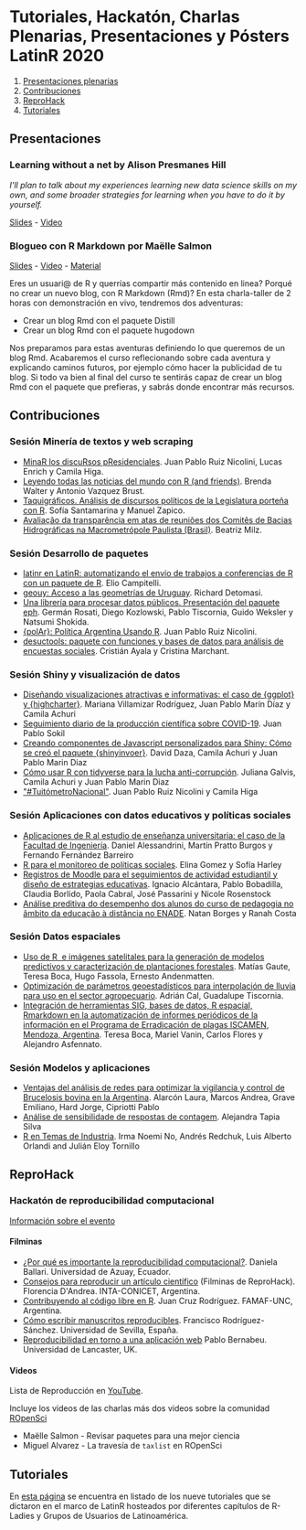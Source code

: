 # Tutoriales, Hackatón, Charlas Plenarias, Presentaciones y Pósters LatinR 2020

1. [Presentaciones plenarias](#Presentaciones)
2. [Contribuciones](#Contribuciones)
3. [ReproHack](#ReproHack)
4. [Tutoriales](#Tutoriales)

## Presentaciones

### Learning without a net by Alison Presmanes Hill

_I'll plan to talk about my experiences learning new data science skills on my own, and some broader strategies for learning when you have to do it by yourself._

[Slides](https://alison.netlify.app/latinr-learn/#1) - [Video]()

### Blogueo con R Markdown por Maëlle Salmon

[Slides](https://bloguearrr.netlify.app/intro/slides/#/) - [Video](https://youtu.be/UYvSv8StDa8?t=800) - [Material](https://bloguearrr.netlify.app/intro/starters/)

Eres un usuari@ de R y querrías compartir más contenido en linea? Porqué no crear un nuevo blog, con R Markdown (Rmd)? En esta charla-taller de 2 horas con demonstración en vivo, tendremos dos adventuras:

   * Crear un blog Rmd con el paquete Distill
   * Crear un blog Rmd con el paquete hugodown

Nos preparamos para estas aventuras definiendo lo que queremos de un blog Rmd. Acabaremos el curso reflecionando sobre cada aventura y explicando caminos futuros, por ejemplo cómo hacer la publicidad de tu blog. Si todo va bien al final del curso te sentirás capaz de crear un blog Rmd con el paquete que prefieras, y sabrás donde encontrar más recursos.


## Contribuciones

### Sesión Minería de textos y web scraping

* [MinaR los discuRsos pResidenciales](https://github.com/LatinR/presentaciones-LatinR2020/blob/main/trabajos/LatinR2020_envio_13.pdf).	Juan Pablo Ruiz Nicolini, Lucas Enrich y Camila Higa.
* [Leyendo todas las noticias del mundo con R (and friends)](https://github.com/LatinR/presentaciones-LatinR2020/blob/main/trabajos/LatinR2020_envio_19.pdf).	Brenda Walter y Antonio Vazquez Brust. 
* [Taquigráficos. Análisis de discursos políticos de la Legislatura porteña con R](https://github.com/LatinR/presentaciones-LatinR2020/blob/main/trabajos/LatinR2020_envio_29.pdf).	Sofía Santamarina y Manuel Zapico.
* [Avaliação da transparência em atas de reuniões dos Comitês de Bacias Hidrográficas na Macrometrópole Paulista (Brasil)](https://github.com/LatinR/presentaciones-LatinR2020/blob/main/trabajos/LatinR2020_envio_16.pdf).	Beatriz Milz.

### Sesión Desarrollo de paquetes

* [latinr en LatinR: automatizando el envío de trabajos a conferencias de R con un paquete de R](https://github.com/LatinR/presentaciones-LatinR2020/blob/main/trabajos/LatinR2020_envio_52.pdf).	Elio Campitelli.
* [geouy: Acceso a las geometrías de Uruguay](https://github.com/LatinR/presentaciones-LatinR2020/blob/main/trabajos/LatinR2020_envio_7.pdf).	Richard Detomasi.
* [Una librería para procesar datos públicos. Presentación del paquete eph](https://github.com/LatinR/presentaciones-LatinR2020/blob/main/trabajos/LatinR2020_envio_53.pdf).	Germán Rosati, Diego Kozlowski, Pablo Tiscornia, Guido Weksler y Natsumi Shokida.
* [{polAr}: Política Argentina Usando R](https://github.com/LatinR/presentaciones-LatinR2020/blob/main/trabajos/LatinR2020_envio_34.pdf). Juan Pablo Ruiz Nicolini.
* [desuctools: paquete con funciones y bases de datos para análisis de encuestas sociales](https://github.com/LatinR/presentaciones-LatinR2020/blob/main/trabajos/LatinR2020_envio_39.pdf).	Cristián Ayala y Cristina Marchant.

### Sesión Shiny y visualización de datos

* [Diseñando visualizaciones atractivas e informativas: el caso de {ggplot} y {highcharter}](https://github.com/LatinR/presentaciones-LatinR2020/blob/main/trabajos/LatinR2020_envio_32.pdf).	Mariana Villamizar Rodríguez, Juan Pablo Marín Díaz y Camila Achuri
* [Seguimiento diario de la producción científica sobre COVID-19](https://github.com/LatinR/presentaciones-LatinR2020/blob/main/trabajos/LatinR2020_envio_30.pdf).	Juan Pablo Sokil
* [Creando componentes de Javascript personalizados para Shiny: Cómo se creó el paquete {shinyinvoer}](https://github.com/LatinR/presentaciones-LatinR2020/blob/main/trabajos/LatinR2020_envio_33.pdf).	David Daza, Camila Achuri y Juan Pablo Marin Diaz
* [Cómo usar R con tidyverse para la lucha anti-corrupción](https://github.com/LatinR/presentaciones-LatinR2020/blob/main/trabajos/LatinR2020_envio_36.pdf).	Juliana Galvis, Camila Achuri y Juan Pablo Marin Diaz
* ["#TuitómetroNacional"](https://github.com/LatinR/presentaciones-LatinR2020/blob/main/trabajos/LatinR2020_envio_12.pdf).	Juan Pablo Ruiz Nicolini y Camila Higa

### Sesión Aplicaciones con datos educativos y políticas sociales

* [Aplicaciones de R al estudio de enseñanza universitaria: el caso de la Facultad de Ingeniería](https://github.com/LatinR/presentaciones-LatinR2020/blob/main/trabajos/LatinR2020_envio_17.pdf).	Daniel Alessandrini, Martín Pratto Burgos y Fernando Fernández Barreiro
* [R para el monitoreo de políticas sociales](https://github.com/LatinR/presentaciones-LatinR2020/blob/main/trabajos/LatinR2020_envio_28.pdf).	Elina Gomez y Sofía Harley
* [Registros de Moodle para el seguimientos de actividad estudiantil y diseño de estrategias educativas](https://github.com/LatinR/presentaciones-LatinR2020/blob/main/trabajos/LatinR2020_envio_40.pdf).	Ignacio Alcántara, Pablo Bobadilla, Claudia Borlido, Paola Cabral, José Passarini y Nicole Rosenstock
* [Análise preditiva do desempenho dos alunos do curso de pedagogia no âmbito da educação à distância no ENADE](https://github.com/LatinR/presentaciones-LatinR2020/blob/main/trabajos/LatinR2020_envio_42.pdf).	Natan Borges y Ranah Costa

### Sesión Datos espaciales

* [Uso de R  e imágenes satelitales para la generación de modelos predictivos y caracterización de plantaciones forestales](https://github.com/LatinR/presentaciones-LatinR2020/blob/main/trabajos/LatinR2020_envio_38.pdf).	Matías Gaute, Teresa Boca, Hugo Fassola, Ernesto Andenmatten.
* [Optimización de parámetros geoestadísticos para interpolación de lluvia para uso en el sector agropecuario](https://github.com/LatinR/presentaciones-LatinR2020/blob/main/trabajos/LatinR2020_envio_50.pdf).	Adrián Cal, Guadalupe Tiscornia.
* [Integración de herramientas SIG, bases de datos, R espacial, Rmarkdown en la automatización de informes periódicos de la información en el Programa de Erradicación de plagas ISCAMEN, Mendoza, Argentina](https://github.com/LatinR/presentaciones-LatinR2020/blob/main/trabajos/LatinR2020_envio_44.pdf).	Teresa Boca, Mariel Vanin, Carlos Flores y Alejandro Asfennato.

### Sesión Modelos y aplicaciones

* [Ventajas del análisis de redes para optimizar la vigilancia y control de Brucelosis bovina en la Argentina](https://github.com/LatinR/presentaciones-LatinR2020/blob/main/trabajos/LatinR2020_envio_26.pdf).	Alarcón Laura, Marcos Andrea, Grave Emiliano, Hard Jorge, Cipriotti Pablo
* [Análise de sensibilidade de respostas de contagem](https://github.com/LatinR/presentaciones-LatinR2020/blob/main/trabajos/LatinR2020_envio_43.pdf).	Alejandra Tapia Silva
* [R en Temas de Industria](https://github.com/LatinR/presentaciones-LatinR2020/blob/main/trabajos/LatinR2020_envio_14.pdf).	Irma Noemi No, Andrés Redchuk, Luis Alberto Orlandi and Julián Eloy Tornillo

## ReproHack
### Hackatón de reproducibilidad computacional 

[Información sobre el evento](https://github.com/reprohack/LatinR-ReproHack)

#### Filminas
* [¿Por qué es importante la reproducibilidad computacional?](https://www.canva.com/design/DAEIcz2YEuw/33f302lf7qmCTc8vyq1-Iw/view?utm_content=DAEIcz2YEuw&utm_campaign=designshare&utm_medium=link&utm_source=publishsharelink). Daniela Ballari. Universidad de Azuay, Ecuador.
* [Consejos para reproducir un artículo científico](https://flor14.github.io/latinr-reprohack/index.html#1) (Filminas de ReproHack). Florencia D'Andrea. INTA-CONICET, Argentina.
* [Contribuyendo al código libre en R](https://github.com/jcrodriguez1989/firstContributionsInR/). Juan Cruz Rodríguez. FAMAF-UNC, Argentina. 
* [Cómo escribir manuscritos reproducibles](https://github.com/Pakillo/writing-reproducible-manuscripts/blob/master/slides.pdf). Francisco Rodríguez-Sánchez. Universidad de Sevilla, España. 
* [Reproducibilidad en torno a una aplicación web](https://pablo-bernabeu.shinyapps.io/experimental-data-simulation/#section-home) Pablo Bernabeu. Universidad de Lancaster, UK.

#### Videos

Lista de Reproducción en [YouTube](https://www.youtube.com/watch?v=TKhV3w467RI&list=PL9-E3cL2KgKliN3DFBWfUAUNXco_NOAMQ&ab_channel=LatinR).

Incluye los videos de las charlas más dos videos sobre la comunidad [ROpenSci](https://ropensci.org/)
* Maëlle Salmon - Revisar paquetes para una mejor ciencia
* Miguel Alvarez - La travesía de `taxlist` en ROpenSci

## Tutoriales

En [esta página](https://github.com/LatinR/talleres-2020) se encuentra en listado de los nueve tutoriales que se dictaron en el marco de LatinR hosteados por diferentes capítulos de R-Ladies y Grupos de Usuarios de Latinoamérica.


